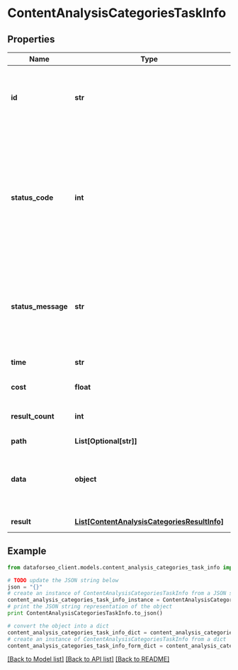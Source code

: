 # ContentAnalysisCategoriesTaskInfo


## Properties

Name | Type | Description | Notes
------------ | ------------- | ------------- | -------------
**id** | **str** | task identifier unique task identifier in our system in the UUID format | [optional] 
**status_code** | **int** | status code of the task generated by DataForSEO, can be within the following range: 10000-60000 you can find the full list of the response codes here | [optional] 
**status_message** | **str** | informational message of the task you can find the full list of general informational messages here | [optional] 
**time** | **str** | execution time, seconds | [optional] 
**cost** | **float** | total tasks cost, USD | [optional] 
**result_count** | **int** | number of elements in the result array | [optional] 
**path** | **List[Optional[str]]** | URL path | [optional] 
**data** | **object** | contains the same parameters that you specified in the POST request | [optional] 
**result** | [**List[ContentAnalysisCategoriesResultInfo]**](ContentAnalysisCategoriesResultInfo.md) | array of results | [optional] 

## Example

```python
from dataforseo_client.models.content_analysis_categories_task_info import ContentAnalysisCategoriesTaskInfo

# TODO update the JSON string below
json = "{}"
# create an instance of ContentAnalysisCategoriesTaskInfo from a JSON string
content_analysis_categories_task_info_instance = ContentAnalysisCategoriesTaskInfo.from_json(json)
# print the JSON string representation of the object
print ContentAnalysisCategoriesTaskInfo.to_json()

# convert the object into a dict
content_analysis_categories_task_info_dict = content_analysis_categories_task_info_instance.to_dict()
# create an instance of ContentAnalysisCategoriesTaskInfo from a dict
content_analysis_categories_task_info_form_dict = content_analysis_categories_task_info.from_dict(content_analysis_categories_task_info_dict)
```
[[Back to Model list]](../README.md#documentation-for-models) [[Back to API list]](../README.md#documentation-for-api-endpoints) [[Back to README]](../README.md)



